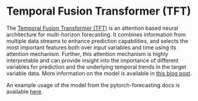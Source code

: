 # Temporal Fusion Transformer (TFT)

The [Temporal Fusion Transformer (TFT)](https://arxiv.org/pdf/1912.09363.pdf) is an attention based neural architecture for multi-horizon forecasting. It combines information from multiple data streams to enhance prediction capabilities, and selects the most important features both over input variables and time using its attention mechanism. Further, this attention mechanism is highly interpretable and can provide insight into the importance of different variables for prediction and the underlying temporal trends in the target variable data. More information on the model is available in [this blog post](https://ai.googleblog.com/2021/12/interpretable-deep-learning-for-time.html).

An example usage of the model from the pytorch-forecasting docs is available [here](https://pytorch-forecasting.readthedocs.io/en/stable/tutorials/stallion.html).